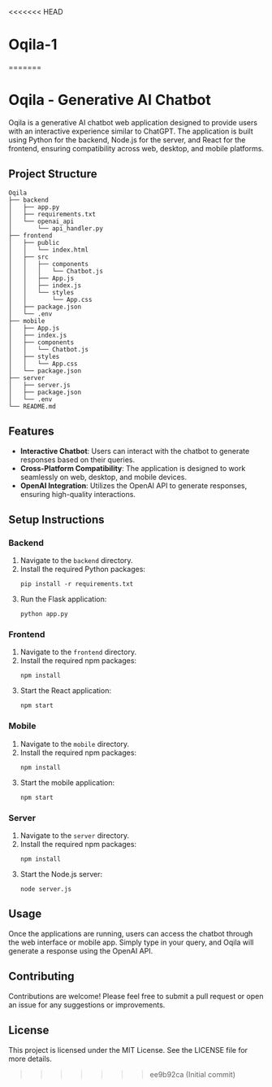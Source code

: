<<<<<<< HEAD
# Oqila-1
=======
# Oqila - Generative AI Chatbot

Oqila is a generative AI chatbot web application designed to provide users with an interactive experience similar to ChatGPT. The application is built using Python for the backend, Node.js for the server, and React for the frontend, ensuring compatibility across web, desktop, and mobile platforms.

## Project Structure

```
Oqila
├── backend
│   ├── app.py
│   ├── requirements.txt
│   └── openai_api
│       └── api_handler.py
├── frontend
│   ├── public
│   │   └── index.html
│   ├── src
│   │   ├── components
│   │   │   └── Chatbot.js
│   │   ├── App.js
│   │   ├── index.js
│   │   └── styles
│   │       └── App.css
│   ├── package.json
│   └── .env
├── mobile
│   ├── App.js
│   ├── index.js
│   ├── components
│   │   └── Chatbot.js
│   ├── styles
│   │   └── App.css
│   └── package.json
├── server
│   ├── server.js
│   ├── package.json
│   └── .env
└── README.md
```

## Features

- **Interactive Chatbot**: Users can interact with the chatbot to generate responses based on their queries.
- **Cross-Platform Compatibility**: The application is designed to work seamlessly on web, desktop, and mobile devices.
- **OpenAI Integration**: Utilizes the OpenAI API to generate responses, ensuring high-quality interactions.

## Setup Instructions

### Backend

1. Navigate to the `backend` directory.
2. Install the required Python packages:
   ```
   pip install -r requirements.txt
   ```
3. Run the Flask application:
   ```
   python app.py
   ```

### Frontend

1. Navigate to the `frontend` directory.
2. Install the required npm packages:
   ```
   npm install
   ```
3. Start the React application:
   ```
   npm start
   ```

### Mobile

1. Navigate to the `mobile` directory.
2. Install the required npm packages:
   ```
   npm install
   ```
3. Start the mobile application:
   ```
   npm start
   ```

### Server

1. Navigate to the `server` directory.
2. Install the required npm packages:
   ```
   npm install
   ```
3. Start the Node.js server:
   ```
   node server.js
   ```

## Usage

Once the applications are running, users can access the chatbot through the web interface or mobile app. Simply type in your query, and Oqila will generate a response using the OpenAI API.

## Contributing

Contributions are welcome! Please feel free to submit a pull request or open an issue for any suggestions or improvements.

## License

This project is licensed under the MIT License. See the LICENSE file for more details.
>>>>>>> ee9b92ca (Initial commit)

